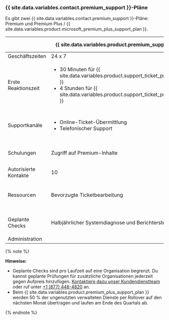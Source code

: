 
### {{ site.data.variables.contact.premium_support }}-Pläne

Es gibt zwei {{ site.data.variables.contact.premium_support }}-Pläne: Premium und Premium Plus / {{ site.data.variables.product.microsoft_premium_plus_support_plan }}.

|                       | {{ site.data.variables.product.premium_support_plan }} | {{ site.data.variables.product.premium_plus_support_plan }} |
| --------------------- | -------------------------------------------------------- | ------------------------------------------------------------- |
| Geschäftszeiten       | 24 x 7                                                   | 24 x 7                                                        |
| Erste Reaktionszeit   | <ul><li>30 Minuten für {{ site.data.variables.product.support_ticket_priority_urgent }}</li><li>4 Stunden für {{ site.data.variables.product.support_ticket_priority_high }}</li></ul>                                | <ul><li>30 Minuten für {{ site.data.variables.product.support_ticket_priority_urgent }}</li><li>4 Stunden für {{ site.data.variables.product.support_ticket_priority_high }}</li></ul>                                     |
| Supportkanäle         | <ul><li>Online-Ticket-Übermittlung</li><li>Telefonischer Support</li></ul>                                | <ul><li>Online-Ticket-Übermittlung</li><li>Telefonischer Support</li><li>Bildschirmfreigabe für kritische Probleme</li></ul>                                     |
| Schulungen            | Zugriff auf Premium-Inhalte                              | <ul><li>Zugriff auf Premium-Inhalte</li><li>1 virtuelle Schulung pro Jahr</li></ul>                                     |
| Autorisierte Kontakte | 10                                                       | 25                                                            |
| Ressourcen            | Bevorzugte Ticketbearbeitung                             | <ul><li>Bevorzugte Ticketbearbeitung</li><li>Namentlich bekannter Technischer Support-Account-Manager</li></ul>                                     |
| Geplante Checks       | Halbjährlicher Systemdiagnose und Berichterstellung      | <ul><li>Vierteljährlicher Systemdiagnose und Berichterstellung</li><li>Vierteljährliche Konto-Reviews</li></ul>                                     |
| Administration        |                                                          | 4 Stunden verwaltete Dienste pro Monat                        |

  {% note %}

  **Hinweise:**
  - Geplante Checks sind pro Laufzeit auf eine Organisation begrenzt. Du kannst geplante Prüfungen für zusätzliche Organisationen jederzeit gegen Aufpreis hinzufügen. [Kontaktiere dazu unser Kundendienstteam](https://enterprise.github.com/contact) oder ruf unter [+1 (877) 448-4820](tel:+1-877-448-4820) an.
  - Beim {{ site.data.variables.product.premium_plus_support_plan }} werden 50 % der ungenutzten verwalteten Dienste per Rollover auf den nächsten Monat übertragen und laufen am Ende des Quartals ab.

  {% endnote %}
